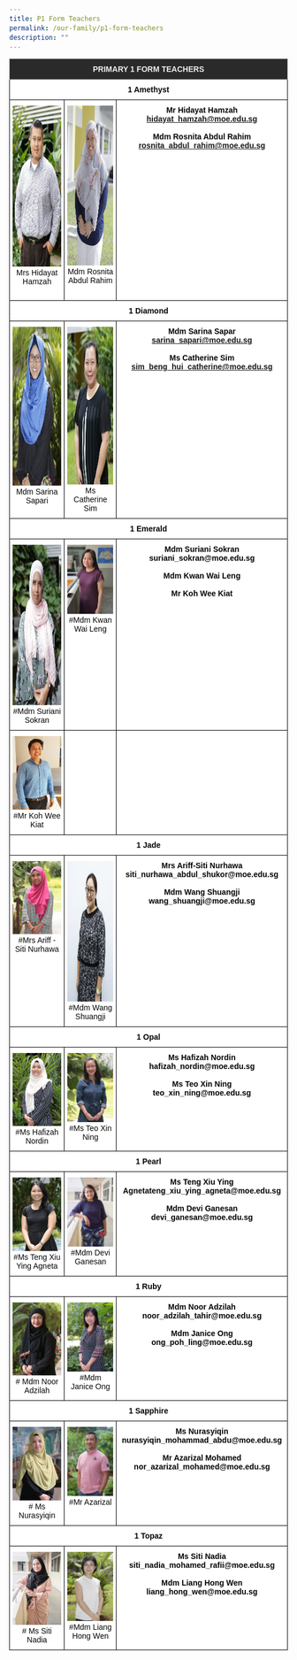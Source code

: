```yaml
---
title: P1 Form Teachers
permalink: /our-family/p1-form-teachers
description: ""
---
```

<style type="text/css">
.tg  {border-collapse:collapse;border-spacing:0;}
.tg td{border-color:black;border-style:solid;border-width:1px;font-family:Arial, sans-serif;font-size:14px;
  overflow:hidden;padding:10px 5px;word-break:normal;}
.tg th{border-color:black;border-style:solid;border-width:1px;font-family:Arial, sans-serif;font-size:14px;
  font-weight:normal;overflow:hidden;padding:10px 5px;word-break:normal;}
.tg .tg-fma3{background-color:#FFF;color:#050505;text-align:center;vertical-align:middle}
.tg .tg-8zvm{background-color:#2A2A2A;border-color:inherit;color:#EEE;font-weight:bold;text-align:center;vertical-align:middle}
.tg .tg-qn16{background-color:#FFF;color:#050505;font-weight:bold;text-align:center;vertical-align:top}
.tg .tg-v9jf{background-color:#FFF;color:#050505;text-align:center;vertical-align:top}
</style>
<table class="tg">
<thead>
  <tr>
    <th class="tg-8zvm" colspan="3"><span style="color:#EEE;background-color:#2A2A2A">PRIMARY 1 FORM TEACHERS</span></th>
  </tr>
</thead>
<tbody>
  <tr>
    <td class="tg-qn16" colspan="3"> <strong>1 Amethyst</strong></td>
  </tr>
  <tr>
    <td class="tg-v9jf"><img src="/images/Mr%20Hidayat%20Bin%20Hamzah.jpg" alt="Mr Hidayat Bin Hamzah.JPG" width="194" height="291">Mrs Hidayat Hamzah<br><br></td>
    <td class="tg-v9jf"><img src="/images/Ms%20Rosnita%20Abdul%20Rahim.jpg" alt="Ms Rosnita Abdul Rahim.JPG" width="191" height="289">Mdm Rosnita Abdul Rahim</td>
    <td class="tg-qn16"> <strong>Mr Hidayat Hamzah</strong><br><a href="mailto:hidayat_hamzah@moe.edu.sg">hidayat_hamzah@moe.edu.sg</a><br><br><strong>Mdm Rosnita Abdul Rahim</strong><br><a href="mailto:rosnita_abdul_rahim@moe.edu.sg">rosnita_abdul_rahim@moe.edu.sg</a></td>
  </tr>
  <tr>
    <td class="tg-qn16" colspan="3">1 Diamond</td>
  </tr>
  <tr>
    <td class="tg-v9jf"><img src="/images/Mdm%20Sarina%20Sapari.jpg" alt="Mdm Sarina Sapari.JPG" width="193" height="287">Mdm Sarina Sapari </td>
    <td class="tg-v9jf"><img src="/images/Ms%20Sim%20Beng%20Hui%20Catherinee.jpg" alt="Ms Sim Beng Hui Catherine.JPG" width="191" height="285">Ms Catherine Sim </td>
		<td class="tg-qn16"><strong>Mdm Sarina Sapar</strong><br><a href="mailto:sarina_sapari@moe.edu.sg">sarina_sapari@moe.edu.sg</a><br><br><strong>Ms Catherine Sim</strong><br><a href="mailto:sim_beng_hui_catherine@moe.edu.sg">sim_beng_hui_catherine@moe.edu.sg</a> </td>
  </tr>
  <tr>
    <td class="tg-qn16" colspan="3"> 1 Emerald</td>
  </tr>
  <tr>
    <td class="tg-v9jf"><img src="/images/Mdm%20Suriani%20Sokran.jpg" alt="Mdm Suriani Sokran.JPG" width="194" height="290">#Mdm Suriani Sokran</td>
    <td class="tg-v9jf"><img src="/images/Kwan%20Wai%20Leng.jpg" alt="Kwan Wai Leng.jpg" width="192">#Mdm Kwan Wai Leng</td>
    <td class="tg-qn16">Mdm Suriani Sokran<br>suriani_sokran@moe.edu.sg <br><br>Mdm Kwan Wai Leng<br><br>Mr Koh Wee Kiat</td>
  </tr>
  <tr>
    <td class="tg-v9jf"><img src="/images/koh%20wee%20kiat%20nicholas.jpg" alt="koh wee kiat nicholas.jpg" width="194">#Mr Koh Wee Kiat<br></td>
    <td class="tg-fma3"> </td>
    <td class="tg-fma3"> </td>
  </tr>
  <tr>
    <td class="tg-qn16" colspan="3"> 1 Jade</td>
  </tr>
  <tr>
    <td class="tg-v9jf"><img src="/images/Mrs%20Ariff-Siti%20Nurhawa.jpg" alt="Mrs Ariff-Siti Nurhawa.JPG" width="194">#Mrs Ariff - Siti Nurhawa<br></td>
    <td class="tg-v9jf"><img src="/images/wang%20shuangji.jpg" alt="wang shuangji.jpg" width="192" height="254">#Mdm Wang Shuangji</td>
    <td class="tg-qn16">Mrs Ariff-Siti Nurhawa<br>siti_nurhawa_abdul_shukor@moe.edu.sg<br><br>Mdm Wang Shuangji<br>wang_shuangji@moe.edu.sg </td>
  </tr>
  <tr>
    <td class="tg-qn16" colspan="3"> 1 Opal</td>
  </tr>
  <tr>
    <td class="tg-v9jf"><img src="/images/Mdm%20Hafizah%20Binte%20Nordin.jpg" alt="Mdm Hafizah Binte Nordin.JPG" width="194">#Ms Hafizah Nordin<br></td>
    <td class="tg-v9jf"><img src="/images/Ms%20Teo%20Xin%20Ning.jpg" alt="Ms Teo Xin Ning.JPG" width="192">#Ms Teo Xin Ning <br></td>
    <td class="tg-qn16">Ms Hafizah Nordin<br>hafizah_nordin@moe.edu.sg<br><br>Ms Teo Xin Ning<br>teo_xin_ning@moe.edu.sg </td>
  </tr>
  <tr>
    <td class="tg-qn16" colspan="3"> 1 Pearl</td>
  </tr>
  <tr>
    <td class="tg-v9jf"><img src="/images/Ms%20Agneta%20Teng%20Xiu%20Ying.jpg" alt="Ms Agneta Teng Xiu Ying.JPG" width="194">#Ms Teng Xiu Ying Agneta<br></td>
    <td class="tg-v9jf"><img src="/images/DEVI.jpg" alt="DEVI.jpg" width="192">#Mdm Devi Ganesan</td>
    <td class="tg-qn16">Ms Teng Xiu<span style="background-color:initial"> Ying Agneta</span>teng_xiu_ying_agneta@moe.edu.sg<br><br>Mdm Devi Ganesan<br>devi_ganesan@moe.edu.sg </td>
  </tr>
  <tr>
    <td class="tg-qn16" colspan="3">1 Ruby</td>
  </tr>
  <tr>
    <td class="tg-v9jf"><img src="/images/Mdm%20Noor%20Adzilah%20Binte%20Tahir.jpg" alt="Mdm Noor Adzilah Binte Tahir.JPG" width="194"># Mdm Noor Adzilah</td>
    <td class="tg-v9jf"><img src="/images/Mdm%20Janice%20Ongg.jpg" alt="Mdm Janice Ong.JPG" width="192">#Mdm Janice Ong </td>
    <td class="tg-qn16">Mdm Noor Adzilah<br>noor_adzilah_tahir@moe.edu.sg<br><br>Mdm Janice Ong<br>ong_poh_ling@moe.edu.sg </td>
  </tr>
  <tr>
    <td class="tg-qn16" colspan="3"> 1 Sapphire</td>
  </tr>
  <tr>
    <td class="tg-v9jf"><img src="/images/Mdm%20Nurasyiqin.jpg" alt="Mdm Nurasyiqin.JPG" width="194"># Ms Nurasyiqin</td>
    <td class="tg-v9jf"><img src="/images/Mr%20Azarizal%20Mohamed.jpg" alt="Mr Azarizal Mohamed.JPG" width="192">#Mr Azarizal</td>
    <td class="tg-qn16">Ms Nurasyiqin<br>nurasyiqin_mohammad_abdu@moe.edu.sg<br><br>Mr Azarizal Mohamed<br>nor_azarizal_mohamed@moe.edu.sg </td>
  </tr>
  <tr>
    <td class="tg-qn16" colspan="3"> 1 Topaz</td>
  </tr>
  <tr>
    <td class="tg-v9jf"><img src="/images/Siti%20Nadiah.jpg" alt="Siti Nadiah.jpg" width="194"># Ms Siti Nadia</td>
    <td class="tg-v9jf"><img src="/images/Mdm%20Liang%20Hong%20Wen.jpg" alt="4JA Mdm Liang Hong Wen (2).JPG" width="192">#Mdm Liang Hong Wen </td>
    <td class="tg-qn16"> Ms Siti Nadia<br>siti_nadia_mohamed_rafii@moe.edu.sg<br><br>Mdm Liang Hong Wen<br>liang_hong_wen@moe.edu.sg</td>
  </tr>
</tbody>
</table>